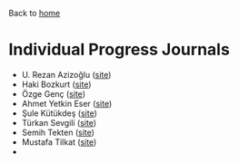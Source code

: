 Back to [home](https://mef-bda503.github.io)

# Individual Progress Journals

+ U. Rezan Azizoğlu ([site](https://mef-bda503.github.io/pj-rezan/))
+ Haki Bozkurt ([site](https://mef-bda503.github.io/pj-hkbzkrt/))
+ Özge Genç ([site](https://mef-bda503.github.io/pj-gencozge/))
+ Ahmet Yetkin Eser ([site](https://mef-bda503.github.io/pj-esera/))
+ Şule Kütükdeş ([site](https://mef-bda503.github.io/pj-kutukdes/))
+ Türkan Sevgili ([site](https://mef-bda503.github.io/pj-sevgilit/))
+ Semih Tekten ([site](https://mef-bda503.github.io/pj-tektens/))
+ Mustafa Tilkat ([site](https://mef-bda503.github.io/pj-mustafatilkat/))
+
